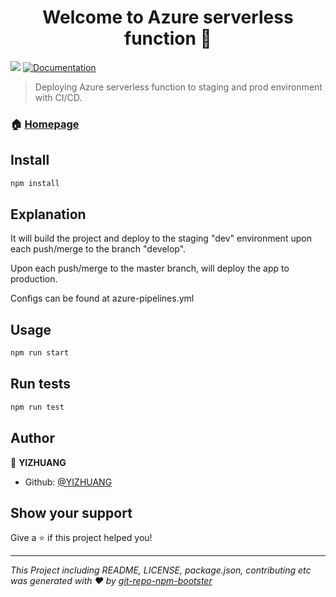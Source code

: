 <h1 align="center">Welcome to Azure serverless function 👋</h1>
<p>
  <img src="https://img.shields.io/badge/version-1.0.0-blue.svg?cacheSeconds=2592000" />
  <a href="https://github.com/YIZHUANG/azure-serverless-function">
    <img alt="Documentation" src="https://img.shields.io/badge/documentation-yes-brightgreen.svg" target="_blank" />
  </a>
</p>

> Deploying Azure serverless function to staging and prod environment with CI/CD.

### 🏠 [Homepage](https://github.com/YIZHUANG/azure-serverless-function)

## Install

```sh
npm install
```

## Explanation

It will build the project and deploy to the staging "dev" environment upon each push/merge to the branch "develop".

Upon each push/merge to the master branch, will deploy the app to production.

Configs can be found at azure-pipelines.yml


## Usage

```sh
npm run start
```

## Run tests

```sh
npm run test
```

## Author

👤 **YIZHUANG**

* Github: [@YIZHUANG](https://github.com/YIZHUANG)

## Show your support

Give a ⭐️ if this project helped you!

***
_This Project including README, LICENSE, package.json, contributing etc was generated with ❤️ by [git-repo-npm-bootster](https://github.com/YIZHUANG/git-repo-npm-bootster)_
